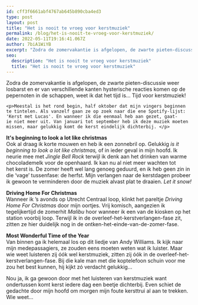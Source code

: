 ```yaml
---
id: cff3f6661abf4767ab645b890cba4ed3
type: post
layout: post
title: "Het is nooit te vroeg voor kerstmuziek"
permalink: /blog/het-is-nooit-te-vroeg-voor-kerstmuziek/
date: 2022-05-11T19:16:41.067Z
author: 7biA1WiYB
excerpt: "Zodra de zomervakantie is afgelopen, de zwarte pieten-discussie weer losbarst en er van verschillende kanten hysterische reacties komen op de pepernoten in de schappen, weet ik dat het tijd is... Tijd voor kerstmuziek!  "
seo:
  description: "Het is nooit te vroeg voor kerstmuziek"
  title: "Het is nooit te vroeg voor kerstmuziek"
---
```

Zodra de zomervakantie is afgelopen, de zwarte pieten-discussie weer losbarst en er van verschillende kanten hysterische reacties komen op de pepernoten in de schappen, weet ik dat het tijd is... Tijd voor kerstmuziek!  

    <p>Meestal is het rond begin, half oktober dat mijn vingers beginnen te tintelen. Als vanzelf gaan ze op zoek naar die ene Spotify-lijst: 'Kerst met Lucas'. En wanneer ik die eenmaal heb aan gezet, gaat-ie niet meer uit. Van januari tot september heb ik deze muziek moeten missen, maar gelukkig komt de kerst eindelijk dichterbij. </p>
<p><strong>It's beginning to look a lot like christmas</strong><br>Ook al draag ik korte mouwen en heb ik een zonnebril op. Gelukkig <em>is it </em><em>beginning to look a lot like christmas,</em> of in ieder geval in mijn hoofd. Ik neurie mee met <em>Jingle Bell Rock</em> terwijl ik denk aan het drinken van warme chocolademelk voor de openhaard. Ik kan nu al niet meer wachten tot het kerst is. De zomer heeft wel lang genoeg geduurd, en ik heb geen zin in die ‘vage’ tussenfase: de herfst. Mijn verlangen naar de kerstdagen probeer ik gewoon te verminderen door de muziek alvast plat te draaien. <em>Let it snow!</em></p>
<p><strong>Driving Home For Christmas</strong><br>Wanneer ik ’s avonds op Utrecht Centraal loop, klinkt het pareltje <em>Driving Home For Christmas</em> door mijn oortjes. Vrij komisch, aangezien ik tegelijkertijd de zomerhit <em>Malibu</em> hoor wanneer ik een van de kiosken op het station voorbij loop. Terwijl ik in de overleef-het-kerstverlangen-fase zit, zitten ze hier duidelijk nog in de ontken-het-einde-van-de-zomer-fase.</p>
<p><strong>Most Wonderful Time of the Year</strong><br>Van binnen ga ik helemaal los op dit liedje van Andy Williams. Ik kijk naar mijn medepassagiers, ze zouden eens moeten weten wat ik luister. Maar wie weet luisteren zij óók wel kerstmuziek, zitten zij óók in de overleef-het-kerstverlangen-fase. Bij die kale man met die koptelefoon schuin voor me zou het best kunnen, hij kijkt zó verdacht gelukkig…</p>
<p>Nou ja, ik ga gewoon door met het luisteren van kerstmuziek want ondertussen komt kerst iedere dag een beetje dichterbij. Even schiet de gedachte door mijn hoofd om morgen mijn foute kersttrui al aan te trekken. Wie weet...</p>  
